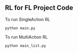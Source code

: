 ## RL for FL Project Code
To run SingleAction RL
```
python main.py
```

To run MultiAction RL
```
python main_list.py
```
